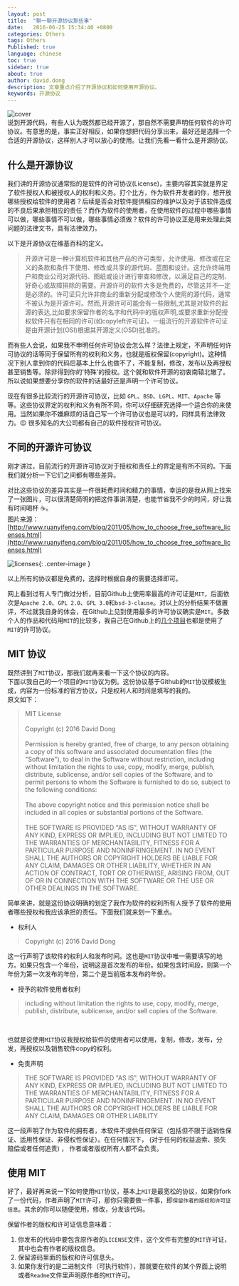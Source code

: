 ```yaml
---
layout: post
title:  "聊一聊开源协议那些事"
date:   2016-06-25 15:34:40 +0800
categories: Others
tags: Others
Published: true
language: chinese
toc: true
sidebar: true
about: true
author: david.dong
description: 文章重点介绍了开源协议和如何使用开源协议。
keywords: 开源协议
---
```

![cover]({{site.baseurl}}/assets/image/others-license-cover.jpeg)     
说到开源代码，有些人认为既然都已经开源了，那自然不需要声明任何软件的许可协议。有意思的是，事实正好相反，如果你想把代码分享出来，最好还是选择一个合适的开源协议，这样别人才可以放心的使用。让我们先看一看什么是开源协议。

## 什么是开源协议
我们讲的开源协议通常指的是软件的许可协议(License)，主要内容其实就是界定了软件授权人和被授权人的权利和义务。打个比方，作为软件开发者的你，想开放哪些授权给软件的使用者？后续是否会对软件提供相应的维护以及对于该软件造成的不良后果承担相应的责任？而作为软件的使用者，在使用软件的过程中哪些事情可以做，哪些事情不可以做，哪些事情必须做？软件的许可协议正是用来处理此类问题的法律文书，具有法律效力。

以下是开源协议在维基百科的定义。
> 开源许可是一种计算机软件和其他产品的许可类型，允许使用、修改或在定义的条款和条件下使用、修改或共享的源代码、蓝图和设计。这允许终端用户和商业公司对源代码、图纸或设计进行审查和修改，以满足自己的定制、好奇心或故障排除的需要。开源许可的软件大多是免费的，尽管这并不一定是必须的。许可证只允许非商业的重新分配或修改个人使用的源代码，通常不被认为是开源许可。然而,开源许可可能会有一些限制,尤其是对软件的起源的表达,比如要求保留作者的名字和代码中的版权声明,或要求重新分配授权软件只有在相同的许可(如copyleft许可证)。一组流行的开源软件许可证是由开源计划(OSI)根据其开源定义(OSD)批准的。

而有些人会说，如果我不申明任何许可协议会怎么样？法律上规定，不声明任何许可协议的话等同于保留所有的权利和义务，也就是版权保留(copyright)。这种情况下别人拿到你的代码后基本上什么也做不了，不能复制，修改，发布以及再授权甚至销售等。除非得到你的'特殊'的授权。这个就和软件开源的初衷南辕北辙了。所以说如果想要分享你的软件的话最好还是声明一个许可协议。

现在有很多比较流行的开源许可协议，比如 `GPL`、`BSD`、`LGPL`、`MIT`、`Apache` 等等。这些协议界定的权利和义务有所不同，你可以仔细研究选择一个适合你的来使用。当然如果你不嫌麻烦的话自己写一个许可协议也是可以的，同样具有法律效力。😉 很多知名的大公司都有自己的软件授权许可协议。

## 不同的开源许可协议
刚才讲过，目前流行的开源许可协议对于授权和责任上的界定是有所不同的。下面我们就分析一下它们之间都有哪些差异。

对比这些协议的差异其实是一件很耗费时间和精力的事情，幸运的是我从网上找来了一张图片，可以很清楚简明的把这件事讲清楚，也能节省我不少的时间，好让我有时间喝杯 ☕。   
图片来源：[http://www.ruanyifeng.com/blog/2011/05/how_to_choose_free_software_licenses.html](http://www.ruanyifeng.com/blog/2011/05/how_to_choose_free_software_licenses.html)

![licenses]({{site.baseurl}}/assets/image/others-license-01.png){: .center-image }

以上所有的协议都是免费的，选择时根据自身的需要选择即可。

网上看到过有人专门做过分析，目前Github上使用率最高的许可证是`MIT`，后面依次是`Apache 2.0`、`GPL 2.0`、`GPL 3.0`和`bsd-3-clause`。对以上的分析结果不做置评，不过就我自身的体会，在Github上见到使用最多的许可协议确实是`MIT`。多数个人的作品和代码用`MIT`的比较多，我自己在Github上的[几个项目](https://github.com/gangdong?tab=repositories)也都是使用了`MIT`的许可协议。

## MIT 协议
既然讲到了`MIT`协议，那我们就再来看一下这个协议的内容。   
下面以我自己的一个项目的`MIT`协议为例。这份协议基于Github的`MIT`协议模板生成，内容为一份标准的官方协议，只是权利人和时间是填写的我的。   
原文如下：   
> MIT License<br/><br/>
Copyright (c) 2016 David Dong<br/><br/>
Permission is hereby granted, free of charge, to any person obtaining a copy
of this software and associated documentation files (the "Software"), to deal
in the Software without restriction, including without limitation the rights
to use, copy, modify, merge, publish, distribute, sublicense, and/or sell
copies of the Software, and to permit persons to whom the Software is
furnished to do so, subject to the following conditions:<br/><br/>
The above copyright notice and this permission notice shall be included in all
copies or substantial portions of the Software.<br/><br/>
THE SOFTWARE IS PROVIDED "AS IS", WITHOUT WARRANTY OF ANY KIND, EXPRESS OR
IMPLIED, INCLUDING BUT NOT LIMITED TO THE WARRANTIES OF MERCHANTABILITY,
FITNESS FOR A PARTICULAR PURPOSE AND NONINFRINGEMENT. IN NO EVENT SHALL THE
AUTHORS OR COPYRIGHT HOLDERS BE LIABLE FOR ANY CLAIM, DAMAGES OR OTHER
LIABILITY, WHETHER IN AN ACTION OF CONTRACT, TORT OR OTHERWISE, ARISING FROM,
OUT OF OR IN CONNECTION WITH THE SOFTWARE OR THE USE OR OTHER DEALINGS IN THE
SOFTWARE.

简单来讲，就是这份协议明确的划定了我作为软件的权利所有人授予了软件的使用者哪些授权和我应该承担的责任。下面我们就来划一下重点。

+ 权利人
> Copyright (c) 2016 David Dong<br/>

这一行声明了该软件的权利人和发布时间。这也是`MIT`协议中唯一需要填写的地方。如果只包含一个年份，说明这是首次发布的年份。如果包含时间段，则第一个年份为第一次发布的年份，第二个是当前版本发布的年份。
+ 授予的软件使用者权利
> including without limitation the rights to use, copy, modify, merge, publish, distribute, sublicense, and/or sell copies of the Software.
<br/>

也就是说使用`MIT`协议我授权给软件的使用者可以使用，复制，修改，发布，分发，再授权以及销售软件copy的权利。
+ 免责声明
> THE SOFTWARE IS PROVIDED "AS IS", WITHOUT WARRANTY OF ANY KIND, EXPRESS OR
IMPLIED, INCLUDING BUT NOT LIMITED TO THE WARRANTIES OF MERCHANTABILITY,
FITNESS FOR A PARTICULAR PURPOSE AND NONINFRINGEMENT. IN NO EVENT SHALL THE
AUTHORS OR COPYRIGHT HOLDERS BE LIABLE FOR ANY CLAIM, DAMAGES OR OTHER
LIABILITY

这一段声明了作为软件的拥有者，本软件不提供任何保证（包括但不限于适销性保证、适用性保证、非侵权性保证）。在任何情况下， (对于任何的权益追索、损失赔偿或者任何追责) ， 作者或者版权所有人都不会负责。

## 使用 MIT
好了，最好再来说一下如何使用`MIT`协议，基本上`MIT`是最宽松的协议，如果你fork了一份代码，作者声明了`MIT`许可，那你只需要做一件事，即`保留作者的版权和许可证信息`。其余的你可以随便使用，修改，分发该代码。

保留作者的版权和许可证信息意味着：
1. 你发布的代码中要包含原作者的`LICENSE`文件，这个文件有完整的`MIT`许可证，其中也会有作者的版权信息。
2. 保留源码里面的版权和许可信息头。
3. 如果你发行的是二进制文件（可执行软件），那就要在软件的某个界面上说明或者`Readme`文件里声明原作者的`MIT`许可。